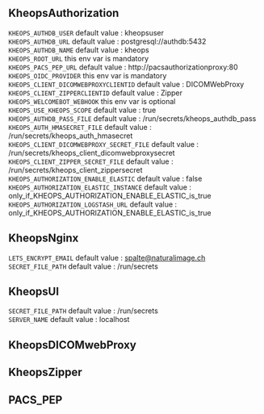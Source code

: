 ## KheopsAuthorization

`KHEOPS_AUTHDB_USER` default value : kheopsuser<br>
`KHEOPS_AUTHDB_URL` default value : postgresql://authdb:5432<br>
`KHEOPS_AUTHDB_NAME` default value : kheops<br>
`KHEOPS_ROOT_URL` this env var is mandatory<br>
`KHEOPS_PACS_PEP_URL` default value : http://pacsauthorizationproxy:80<br>
`KHEOPS_OIDC_PROVIDER` this env var is mandatory<br>
`KHEOPS_CLIENT_DICOMWEBPROXYCLIENTID` default value : DICOMWebProxy<br>
`KHEOPS_CLIENT_ZIPPERCLIENTID` default value : Zipper<br>
`KHEOPS_WELCOMEBOT_WEBHOOK` this env var is optional<br>
`KHEOPS_USE_KHEOPS_SCOPE` default value : true<br>
`KHEOPS_AUTHDB_PASS_FILE` default value : /run/secrets/kheops_authdb_pass<br>
`KHEOPS_AUTH_HMASECRET_FILE` default value : /run/secrets/kheops_auth_hmasecret<br>
`KHEOPS_CLIENT_DICOMWEBPROXY_SECRET_FILE` default value : /run/secrets/kheops_client_dicomwebproxysecret<br>
`KHEOPS_CLIENT_ZIPPER_SECRET_FILE` default value : /run/secrets/kheops_client_zippersecret<br>
`KHEOPS_AUTHORIZATION_ENABLE_ELASTIC` default value : false<br>
`KHEOPS_AUTHORIZATION_ELASTIC_INSTANCE` default value : only_if_KHEOPS_AUTHORIZATION_ENABLE_ELASTIC_is_true<br>
`KHEOPS_AUTHORIZATION_LOGSTASH_URL` default value : only_if_KHEOPS_AUTHORIZATION_ENABLE_ELASTIC_is_true<br>
## KheopsNginx

`LETS_ENCRYPT_EMAIL` default value : spalte@naturalimage.ch<br>
`SECRET_FILE_PATH` default value : /run/secrets<br>
## KheopsUI

`SECRET_FILE_PATH` default value : /run/secrets<br>
`SERVER_NAME` default value : localhost<br>
## KheopsDICOMwebProxy

## KheopsZipper

## PACS_PEP

